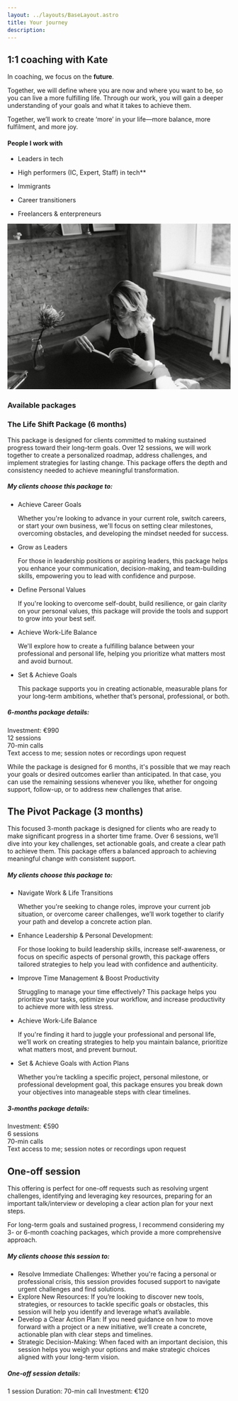 ```yaml
---
layout: ../layouts/BaseLayout.astro
title: Your journey
description:
---
```


## **1:1 coaching with Kate**


In coaching, we focus on the **future**.

Together, we will define where you are now and where you want to be, so you can live a more fulfilling life. Through our work, you will gain a deeper understanding of your goals and what it takes to achieve them.

Together, we’ll work to create ‘more’ in your life—more balance, more fulfilment, and more joy.

#### People I work with

- Leaders in tech

- High performers (IC, Expert, Staff) in tech**

- Immigrants

- Career transitioners

- Freelancers & enterpreneurs

![Alt text for image](../images/kate-reading.jpg)

### Available packages 


### The Life Shift Package (6 months)


This package is designed for clients committed to making sustained progress toward their long-term goals. Over 12 sessions, we will work together to create a personalized roadmap, address challenges, and implement strategies for lasting change. This package offers the depth and consistency needed to achieve meaningful transformation.

##### My clients choose this package to:

- Achieve Career Goals

	Whether you're looking to advance in your current role, switch careers, or start your own business, we'll focus on setting clear milestones, overcoming obstacles, and developing the mindset needed for success.


- Grow as Leaders 

	For those in leadership positions or aspiring leaders, this package helps you enhance your communication, decision-making, and team-building skills, empowering you to lead with confidence and purpose.


- Define Personal Values 

	If you're looking to overcome self-doubt, build resilience, or gain clarity on your personal values, this package will provide the tools and support to grow into your best self.


- Achieve Work-Life Balance 

	We'll explore how to create a fulfilling balance between your professional and personal life, helping you prioritize what matters most and avoid burnout.


- Set & Achieve Goals

	This package supports you in creating actionable, measurable plans for your long-term ambitions, whether that’s personal, professional, or both.

##### 6-months package details:

Investment: €990  
12 sessions  
70-min calls  
Text access to me; session notes or recordings upon request

While the package is designed for 6 months, it's possible that we may reach your goals or desired outcomes earlier than anticipated. In that case, you can use the remaining sessions whenever you like, whether for ongoing support, follow-up, or to address new challenges that arise.

## The Pivot Package (3 months)


This focused 3-month package is designed for clients who are ready to make significant progress in a shorter time frame. Over 6 sessions, we’ll dive into your key challenges, set actionable goals, and create a clear path to achieve them. This package offers a balanced approach to achieving meaningful change with consistent support.

##### My clients choose this package to:

- Navigate Work & Life Transitions

	Whether you're seeking to change roles, improve your current job situation, or overcome career challenges, we’ll work together to clarify your path and develop a concrete action plan.


- Enhance Leadership & Personal Development:

	For those looking to build leadership skills, increase self-awareness, or focus on specific aspects of personal growth, this package offers tailored strategies to help you lead with confidence and authenticity.


- Improve Time Management & Boost Productivity

	Struggling to manage your time effectively? This package helps you prioritize your tasks, optimize your workflow, and increase productivity to achieve more with less stress.


- Achieve Work-Life Balance 

	If you're finding it hard to juggle your professional and personal life, we’ll work on creating strategies to help you maintain balance, prioritize what matters most, and prevent burnout.


- Set & Achieve Goals with Action Plans

	Whether you’re tackling a specific project, personal milestone, or professional development goal, this package ensures you break down your objectives into manageable steps with clear timelines.

##### 3-months package details:

Investment: €590  
6 sessions  
70-min calls  
Text access to me; session notes or recordings upon request

## One-off session


This offering is perfect for one-off requests such as resolving urgent challenges, identifying and leveraging key resources, preparing for an important talk/interview or developing a clear action plan for your next steps. 

For long-term goals and sustained progress, I recommend considering my 3- or 6-month coaching packages, which provide a more comprehensive approach.

##### My clients choose this session to:

- Resolve Immediate Challenges: Whether you're facing a personal or professional crisis, this session provides focused support to navigate urgent challenges and find solutions.
- Explore New Resources: If you’re looking to discover new tools, strategies, or resources to tackle specific goals or obstacles, this session will help you identify and leverage what’s available.
- Develop a Clear Action Plan: If you need guidance on how to move forward with a project or a new initiative, we’ll create a concrete, actionable plan with clear steps and timelines.
- Strategic Decision-Making: When faced with an important decision, this session helps you weigh your options and make strategic choices aligned with your long-term vision.

##### One-off session details:
1 session
Duration: 70-min call
Investment: €120 
